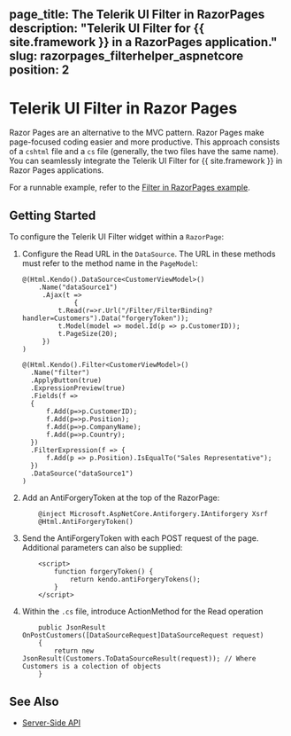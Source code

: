 page_title: The Telerik UI Filter in RazorPages
description: "Telerik UI Filter for {{ site.framework }} in a RazorPages application."
slug: razorpages_filterhelper_aspnetcore
position: 2
---

# Telerik UI Filter in Razor Pages

Razor Pages are an alternative to the MVC pattern. Razor Pages make page-focused coding easier and more productive. This approach consists of a `cshtml` file and a `cs` file (generally, the two files have the same name). You can seamlessly integrate the Telerik UI Filter for {{ site.framework }} in Razor Pages applications.

For a runnable example, refer to the [Filter in RazorPages example](https://github.com/telerik/ui-for-aspnet-core-examples/blob/master/Telerik.Examples.RazorPages/Telerik.Examples.RazorPages/Pages/Filter/FilterBinding.cshtml).

## Getting Started

To configure the Telerik UI Filter widget within a `RazorPage`:

1. Configure the Read URL in the `DataSource`. The URL in these methods must refer to the method name in the `PageModel`:


    ```
    @(Html.Kendo().DataSource<CustomerViewModel>()
        .Name("dataSource1")
         .Ajax(t =>
                 {
             t.Read(r=>r.Url("/Filter/FilterBinding?handler=Customers").Data("forgeryToken"));
             t.Model(model => model.Id(p => p.CustomerID));
             t.PageSize(20);
         })
    )

    @(Html.Kendo().Filter<CustomerViewModel>()
      .Name("filter")
      .ApplyButton(true)
      .ExpressionPreview(true)
      .Fields(f =>
      {
          f.Add(p=>p.CustomerID);
          f.Add(p=>p.Position);
          f.Add(p=>p.CompanyName);
          f.Add(p=>p.Country);
      })
      .FilterExpression(f => {
          f.Add(p => p.Position).IsEqualTo("Sales Representative");
      })
      .DataSource("dataSource1")
    )
    ```

1. Add an AntiForgeryToken at the top of the RazorPage:


    ```
        @inject Microsoft.AspNetCore.Antiforgery.IAntiforgery Xsrf
        @Html.AntiForgeryToken()
    ```

1. Send the AntiForgeryToken with each POST request of the page. Additional parameters can also be supplied:


    ```
        <script>
            function forgeryToken() {
                return kendo.antiForgeryTokens();
            }
        </script>
    ```

1. Within the `.cs` file, introduce ActionMethod for the Read operation

    ```
        public JsonResult OnPostCustomers([DataSourceRequest]DataSourceRequest request)
        {
            return new JsonResult(Customers.ToDataSourceResult(request)); // Where Customers is a colection of objects 
        }
    ```

## See Also

* [Server-Side API](/api/filter)
